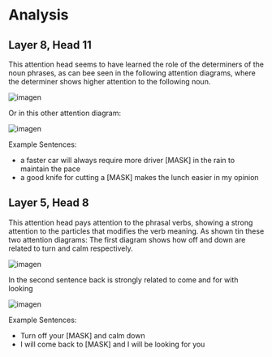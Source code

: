 # Analysis

## Layer 8, Head 11
This attention head seems to have learned the role of the determiners of the noun phrases, as can bee seen in the following attention diagrams, where the determiner shows higher attention to the following noun.

![imagen](https://github.com/xescbb/xesc/assets/142395353/dab8423c-0171-4aad-be6b-776fc1f23111)

Or in this other attention diagram:
 
![imagen](https://github.com/xescbb/xesc/assets/142395353/99c967e7-4569-4021-9cfb-ac38c9ec4706)


Example Sentences:
- a faster car will always require more driver [MASK] in the rain to maintain the pace
- a good knife for cutting a [MASK] makes the lunch easier in my opinion

## Layer 5, Head 8

This attention head pays attention to the phrasal verbs, showing a strong attention to the particles that modifies the verb meaning. As shown tin these two attention diagrams:
The first diagram shows how off and down are related to turn and calm respectively.

![imagen](https://github.com/xescbb/xesc/assets/142395353/c70cd232-61bf-4f3c-8bdf-b7c2f343f14e)

In the second sentence back is strongly related to come and for with looking
 
![imagen](https://github.com/xescbb/xesc/assets/142395353/a13c096b-c72b-408c-80e8-ecc2cf7acb2b)



Example Sentences:
- Turn off your [MASK] and calm down
- I will come back to [MASK] and I will be looking for you

